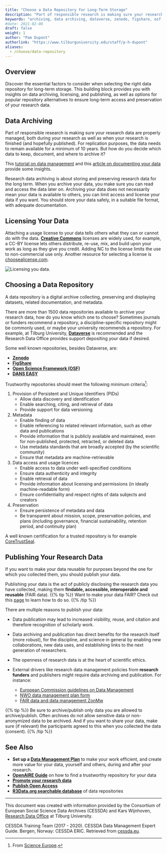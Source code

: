 ```yaml
---
title: "Choose a Data Repository for Long-Term Storage"
description: "Part of responsible research is making sure your research data is properly stored. But how do you decide which data to keep, document and where to archive it?"
keywords: "archiving, data archiving, dataverse, zenodo, figshare, osf, dans, FAIR data, data repository, licensing, research data management"
#date: 2021-02-08
draft: false
weight: 1
author: "Pam Dupont"
authorlink: "https://www.tilburguniversity.edu/staff/p-h-dupont"
aliases:
  - /choose/data-repository
---
```


## Overview

Discover the essential factors to consider when selecting the right data repository for long-term storage. This building block provides you with insights on data archiving, licensing, and publishing, as well as options for popular repository alternatives to ensure long-term access and preservation of your research data.

## Data Archiving

Part of responsible research is making sure your research data are properly managed, both during your research as well as when your research is finished (and hopefully published). For replication purposes, the data needs to remain available for a minimum of 10 years. But how do you decide which data to keep, document, and where to archive it?

This [tutorial on data management](https://tilburgsciencehub.com/tutorials/project-management/principles-of-project-setup-and-workflow-management/directories/#data-management-for-each-of-the-projects-components) and this [article on documenting your data](https://tilburgsciencehub.com/document/new-data) provide some insights.

Research data archiving is about storing and preserving research data for the long term. When you archive your data, you make sure you can read and access the data later on. Archiving your data does not necessarily mean your data is available to others, you can limit access and license your data if you want. You should store your data safely, in a suitable file format, with adequate documentation.

## Licensing Your Data

Attaching a usage license to your data tells others what they can or cannot do with the data. **[Creative Commons](https://creativecommons.org/licenses/)** licenses are widely used, for example, a CC-BY license lets others distribute, re-use, mix, and build upon your work as long as they give you credit. Adding NC to the license limits the use to non-commercial use only.  Another resource for selecting a license is [choosealicense.com](https://choosealicense.com/).

![Licensing you data.](../images/licensing-data.png)

## Choosing a Data Repository

A data repository is a digital archive collecting, preserving and displaying datasets, related documentation, and metadata.

There are more than 1500 data repositories available to archive your research data, how do you know which one to choose? Sometimes journals or funders recommend a repository, a discipline-specific repository might be commonly used, or maybe your university recommends a repository. For example, at Tilburg University, **[Dataverse](https://dataverse.nl/dataverse/tiu)** is recommended and the Research Data Office provides support depositing your data if desired.

Some well known repositories, besides Dataverse, are:

- **[Zenodo](https://zenodo.org/)**
- **[FigShare](https://figshare.com/)**
- **[Open Science Framework (OSF)](https://osf.io/)**
- **[DANS EASY](https://easy.dans.knaw.nl/ui/home)**

Trustworthy repositories should meet the following minimum criteria[^1]:

1.	Provision of Persistent and Unique Identifiers (PIDs)
    - Allow data discovery and identification
    - Enable searching, citing, and retrieval of data
    - Provide support for data versioning
2.	Metadata
    - Enable finding of data
    - Enable referencing to related relevant information, such as other data and publications
    - Provide information that is publicly available and maintained, even for non-published, protected, retracted, or deleted data
    - Use metadata standards that are broadly accepted (by the scientific community)
    - Ensure that metadata are machine-retrievable
3.	Data access and usage licences
    - Enable access to data under well-specified conditions
    - Ensure data authenticity and integrity
    - Enable retrieval of data
    - Provide information about licensing and permissions (in ideally machine-readable form)
    - Ensure confidentiality and respect rights of data subjects and creators
4.	Preservation
    - Ensure persistence of metadata and data
    - Be transparent about mission, scope, preservation policies, and plans (including governance, financial sustainability, retention period, and continuity plan)

A well known certification for a trusted repository is for example [CoreTrustSeal](https://www.coretrustseal.org/).

## Publishing Your Research Data

If you want to make your data reusable for purposes beyond the one for which you collected them, you should publish your data.

Publishing your data is the act of publicly disclosing the research data you have collected, making them **findable, accessible, interoperable and reusable** (FAIR data).
{{% tip %}}
  Want to make your data FAIR? Check out this [page](https://www.tilburguniversity.edu/intranet/research-support-portal/rdm/fair-data-principles) to learn how to do so.
{{% /tip %}}

There are multiple reasons to publish your data:
-	Data publication may lead to increased visibility, reuse, and citation and therefore recognition of scholarly work.

-	Data archiving and publication has direct benefits for the research itself (more robust), for the discipline, and science in general by enabling new collaborations, new data uses, and establishing links to the next generation of researchers.

-	The openness of research data is at the heart of scientific ethics.

-	External drivers like research data management policies from **research funders** and publishers might require data archiving and publication. For instance:
    - [European Commission guidelines on Data Management](https://ec.europa.eu/research/participants/data/ref/h2020/other/gm/reporting/h2020-tpl-oa-data-mgt-plan-annotated_en.pdf)
    - [NWO data management plan form](https://www.nwo.nl/en/research-data-management)
    - [FAIR data and data management ZonMw](https://www.zonmw.nl/en/research-and-results/fair-data-and-data-management/)

{{% tip %}}
Be sure to archive/publish only data you are allowed to archive/publish. Often archives do not allow sensitive data or non-anonymized data to be archived. And if you want to share your data, make sure (if relevant) the participants agreed to this when you collected the data (consent).
{{% /tip %}}

## See Also
- **Set up a [Data Management Plan](https://www.tilburguniversity.edu/intranet/research-support-portal/rdm/datamangementplan)** to make your work efficient, and create more value for your data, yourself and others, during and after your research.
- **[OpenAIRE Guide](https://zenodo.org/record/4077212#.YGHVqK8zY2z)** on how to find a trustworthy repository for your data
- **[Promote your research data](https://www.tilburguniversity.edu/intranet/research-support-portal/publish-and-preserve/promote/promote)**
- **[Publish Open Access](https://www.tilburguniversity.edu/intranet/research-support-portal/publish-and-preserve/open-access/publishing)**
- **[R3Data.org searchable database](https://www.re3data.org/search?query=)** of data repositories

---
This document was created with information provided by the Consortium of European Social Science Data Archives (CESSDA) and Kars Wijnhoven, [Research Data Office](mailto:rdo@tilburguniversity.edu) at Tilburg University.

CESSDA Training Team (2017 - 2020). CESSDA Data Management Expert Guide.
Bergen, Norway: CESSDA ERIC. Retrieved from [cessda.eu](https://www.cessda.eu/DMGuide).

[^1]:
    From [Science Europe](https://scienceeurope.org/media/4brkxxe5/se_rdm_practical_guide_extended_final.pdf).

